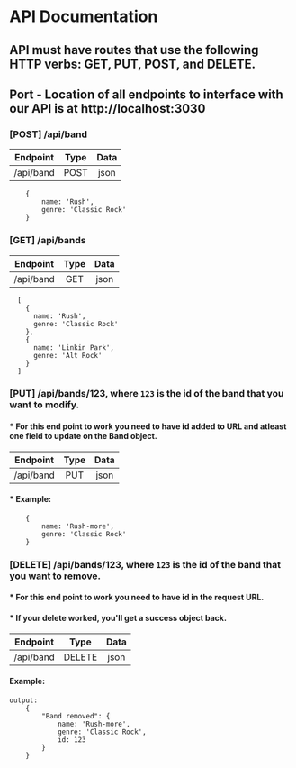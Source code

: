 # API Documentation 
 ## API must have routes that use the following HTTP verbs: GET, PUT, POST, and DELETE.
 ## Port - Location of all endpoints to interface with our API is at http://localhost:3030

### [POST] /api/band 
  
   | Endpoint | Type | Data |
   |:---------------:|:----------:|:---------:|
   | /api/band | POST | json |

```
    {
        name: 'Rush',
        genre: 'Classic Rock'
    }
```

### [GET] /api/bands

   | Endpoint | Type | Data |
   |:---------------:|:----------:|:---------:|
   | /api/band | GET | json |

``` 
  [
    {
      name: 'Rush',
      genre: 'Classic Rock'
    },
    {
      name: 'Linkin Park',
      genre: 'Alt Rock'
    }
  ]
```

### [PUT] /api/bands/123, where `123` is the id of the band that you want to modify.
#### * For this end point to work you need to have id added to URL and atleast one field to update on the Band object.
   
   | Endpoint | Type | Data |
   |:---------------:|:----------:|:---------:|
   | /api/band | PUT | json |

#### * Example:
```
    {
        name: 'Rush-more',
        genre: 'Classic Rock'
    }
```

### [DELETE] /api/bands/123, where `123` is the id of the band that you want to remove.
#### * For this end point to work you need to have id in the request URL.

#### * If your delete worked, you'll get a success object back.
   

   | Endpoint | Type | Data |
   |:---------------:|:----------:|:---------:|
   | /api/band | DELETE | json |

#### Example:
```
output: 
    {
        "Band removed": {
            name: 'Rush-more',
            genre: 'Classic Rock',
            id: 123
        }
    }